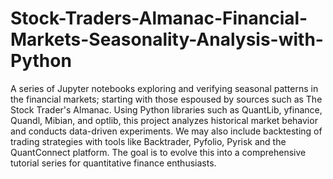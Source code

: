 # Stock-Traders-Almanac-Financial-Markets-Seasonality-Analysis-with-Python
A series of Jupyter notebooks exploring and verifying seasonal patterns in the financial markets; starting with those espoused by sources such as The Stock Trader's Almanac. Using Python libraries such as QuantLib, yfinance, Quandl, Mibian, and optlib, this project analyzes historical market behavior and conducts data-driven experiments. We may also include backtesting of trading strategies with tools like Backtrader, Pyfolio, Pyrisk and the QuantConnect platform. The goal is to evolve this into a comprehensive tutorial series for quantitative finance enthusiasts.

